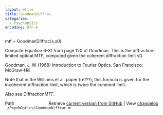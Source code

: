 ```yaml
---
layout: mfile
title: GoodmanDiffrac
categories:
  - PsychOptics
encoding: UTF-8
---
```


mtf = GoodmanDiffrac\(s,s0\)

Compute Equation 6-31 from page 120 of Goodman.
This is the diffraction-limited optical MTF,
computed given the coherent diffraction limit s0.

Goodman, J. W. \(1968\) Introduction to Fourier Optics.
San Francisco: McGraw-Hill.

Note that in the Williams et al. paper \(ref??\), this
formula is given for the incoherent diffraction limit,
which is twice the coherent limit.

Also see DiffractionMTF.


<div class="code_header" style="text-align:right;">
  <span style="float:left;">Path&nbsp;&nbsp;</span> <span class="counter">Retrieve <a href=
  "https://raw.github.com/Psychtoolbox-3/Psychtoolbox-3/beta/./PsychOptics/GoodmanDiffrac.m">current version from GitHub</a> | View <a href=
  "https://github.com/Psychtoolbox-3/Psychtoolbox-3/commits/beta/./PsychOptics/GoodmanDiffrac.m">changelog</a></span>
</div>
<div class="code">
  <code>./PsychOptics/GoodmanDiffrac.m</code>
</div>

